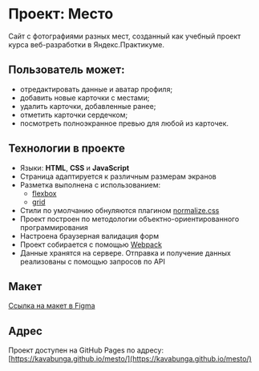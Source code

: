 # Проект: Место

Сайт с фотографиями разных мест, созданный как учебный проект курса веб-разработки в Яндекс.Практикуме.

## Пользователь может:

* отредактировать данные и аватар профиля;
* добавить новые карточки с местами;
* удалить карточки, добавленные ранее;
* отметить карточки сердечком;
* посмотреть полноэкранное превью для любой из карточек.

## Технологии в проекте

* Языки: **HTML**, **CSS** и **JavaScript**
* Страница адаптируется к различным размерам экранов
* Разметка выполнена с использованием:
  - [flexbox](https://www.doka.guide/css/flexbox-guide/ "Гайд по flexbox на Доке")
  - [grid](https://www.doka.guide/css/grid-guide/ "Гайд по grid на Доке")
* Стили по умолчанию обнуляются плагином [normalize.css](https://necolas.github.io/normalize.css/)
* Проект построен по методологии объектно-ориентированного программирования
* Настроена браузерная валидация форм
* Проект собирается с помощью [Webpack](https://webpack.github.io "Webpack MODULE BUNDLER")
* Данные хранятся на сервере. Отправка и получение данных реализованы с помощью запросов по API

## Макет

[Ссылка на макет в Figma](https://www.figma.com/file/2cn9N9jSkmxD84oJik7xL7/JavaScript.-Sprint-4?node-id=0%3A1)

## Адрес

Проект доступен на GitHub Pages по адресу: [https://kavabunga.github.io/mesto/](https://kavabunga.github.io/mesto/)

